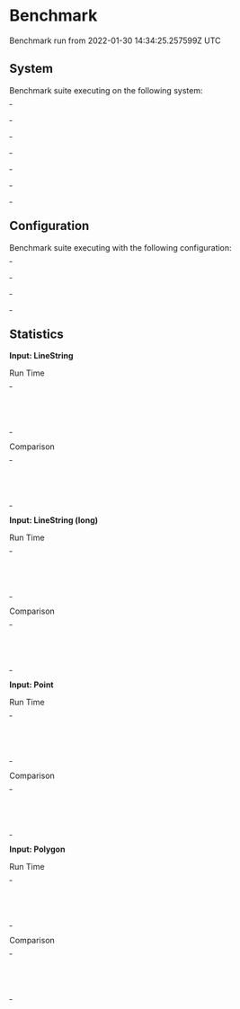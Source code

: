 
# Benchmark

Benchmark run from 2022-01-30 14:34:25.257599Z UTC

## System

Benchmark suite executing on the following system:

<table style="width: 1%">
  <tr>
    <th style="width: 1%; white-space: nowrap">Operating System</th>
    <td>macOS</td>
  </tr><tr>
    <th style="white-space: nowrap">CPU Information</th>
    <td style="white-space: nowrap">Apple M1</td>
  </tr><tr>
    <th style="white-space: nowrap">Number of Available Cores</th>
    <td style="white-space: nowrap">8</td>
  </tr><tr>
    <th style="white-space: nowrap">Available Memory</th>
    <td style="white-space: nowrap">16 GB</td>
  </tr><tr>
    <th style="white-space: nowrap">Elixir Version</th>
    <td style="white-space: nowrap">1.13.1</td>
  </tr><tr>
    <th style="white-space: nowrap">Erlang Version</th>
    <td style="white-space: nowrap">24.1</td>
  </tr>
</table>

## Configuration

Benchmark suite executing with the following configuration:

<table style="width: 1%">
  <tr>
    <th style="width: 1%">:time</th>
    <td style="white-space: nowrap">10 s</td>
  </tr><tr>
    <th>:parallel</th>
    <td style="white-space: nowrap">1</td>
  </tr><tr>
    <th>:warmup</th>
    <td style="white-space: nowrap">2 s</td>
  </tr>
</table>

## Statistics




__Input: LineString__

Run Time

<table style="width: 1%">
  <tr>
    <th>Name</th>
    <th style="text-align: right">IPS</th>
    <th style="text-align: right">Average</th>
    <th style="text-align: right">Devitation</th>
    <th style="text-align: right">Median</th>
    <th style="text-align: right">99th&nbsp;%</th>
  </tr>

  <tr>
    <td style="white-space: nowrap">geo</td>
    <td style="white-space: nowrap; text-align: right">777.02 K</td>
    <td style="white-space: nowrap; text-align: right">1.29 &micro;s</td>
    <td style="white-space: nowrap; text-align: right">&plusmn;1762.34%</td>
    <td style="white-space: nowrap; text-align: right">1 &micro;s</td>
    <td style="white-space: nowrap; text-align: right">2 &micro;s</td>
  </tr>

  <tr>
    <td style="white-space: nowrap">geometry</td>
    <td style="white-space: nowrap; text-align: right">256.43 K</td>
    <td style="white-space: nowrap; text-align: right">3.90 &micro;s</td>
    <td style="white-space: nowrap; text-align: right">&plusmn;509.52%</td>
    <td style="white-space: nowrap; text-align: right">3 &micro;s</td>
    <td style="white-space: nowrap; text-align: right">7 &micro;s</td>
  </tr>

</table>


Comparison

<table style="width: 1%">
  <tr>
    <th>Name</th>
    <th style="text-align: right">IPS</th>
    <th style="text-align: right">Slower</th>
  <tr>
    <td style="white-space: nowrap">geo</td>
    <td style="white-space: nowrap;text-align: right">777.02 K</td>
    <td>&nbsp;</td>
  </tr>

  <tr>
    <td style="white-space: nowrap">geometry</td>
    <td style="white-space: nowrap; text-align: right">256.43 K</td>
    <td style="white-space: nowrap; text-align: right">3.03x</td>
  </tr>

</table>




__Input: LineString (long)__

Run Time

<table style="width: 1%">
  <tr>
    <th>Name</th>
    <th style="text-align: right">IPS</th>
    <th style="text-align: right">Average</th>
    <th style="text-align: right">Devitation</th>
    <th style="text-align: right">Median</th>
    <th style="text-align: right">99th&nbsp;%</th>
  </tr>

  <tr>
    <td style="white-space: nowrap">geo</td>
    <td style="white-space: nowrap; text-align: right">4.50 K</td>
    <td style="white-space: nowrap; text-align: right">221.99 &micro;s</td>
    <td style="white-space: nowrap; text-align: right">&plusmn;3.90%</td>
    <td style="white-space: nowrap; text-align: right">227 &micro;s</td>
    <td style="white-space: nowrap; text-align: right">244 &micro;s</td>
  </tr>

  <tr>
    <td style="white-space: nowrap">geometry</td>
    <td style="white-space: nowrap; text-align: right">1.21 K</td>
    <td style="white-space: nowrap; text-align: right">826.10 &micro;s</td>
    <td style="white-space: nowrap; text-align: right">&plusmn;3.22%</td>
    <td style="white-space: nowrap; text-align: right">819 &micro;s</td>
    <td style="white-space: nowrap; text-align: right">915 &micro;s</td>
  </tr>

</table>


Comparison

<table style="width: 1%">
  <tr>
    <th>Name</th>
    <th style="text-align: right">IPS</th>
    <th style="text-align: right">Slower</th>
  <tr>
    <td style="white-space: nowrap">geo</td>
    <td style="white-space: nowrap;text-align: right">4.50 K</td>
    <td>&nbsp;</td>
  </tr>

  <tr>
    <td style="white-space: nowrap">geometry</td>
    <td style="white-space: nowrap; text-align: right">1.21 K</td>
    <td style="white-space: nowrap; text-align: right">3.72x</td>
  </tr>

</table>




__Input: Point__

Run Time

<table style="width: 1%">
  <tr>
    <th>Name</th>
    <th style="text-align: right">IPS</th>
    <th style="text-align: right">Average</th>
    <th style="text-align: right">Devitation</th>
    <th style="text-align: right">Median</th>
    <th style="text-align: right">99th&nbsp;%</th>
  </tr>

  <tr>
    <td style="white-space: nowrap">geo</td>
    <td style="white-space: nowrap; text-align: right">1.57 M</td>
    <td style="white-space: nowrap; text-align: right">0.64 &micro;s</td>
    <td style="white-space: nowrap; text-align: right">&plusmn;3554.57%</td>
    <td style="white-space: nowrap; text-align: right">1 &micro;s</td>
    <td style="white-space: nowrap; text-align: right">1 &micro;s</td>
  </tr>

  <tr>
    <td style="white-space: nowrap">geometry</td>
    <td style="white-space: nowrap; text-align: right">0.79 M</td>
    <td style="white-space: nowrap; text-align: right">1.26 &micro;s</td>
    <td style="white-space: nowrap; text-align: right">&plusmn;1533.00%</td>
    <td style="white-space: nowrap; text-align: right">1 &micro;s</td>
    <td style="white-space: nowrap; text-align: right">4 &micro;s</td>
  </tr>

</table>


Comparison

<table style="width: 1%">
  <tr>
    <th>Name</th>
    <th style="text-align: right">IPS</th>
    <th style="text-align: right">Slower</th>
  <tr>
    <td style="white-space: nowrap">geo</td>
    <td style="white-space: nowrap;text-align: right">1.57 M</td>
    <td>&nbsp;</td>
  </tr>

  <tr>
    <td style="white-space: nowrap">geometry</td>
    <td style="white-space: nowrap; text-align: right">0.79 M</td>
    <td style="white-space: nowrap; text-align: right">1.98x</td>
  </tr>

</table>




__Input: Polygon__

Run Time

<table style="width: 1%">
  <tr>
    <th>Name</th>
    <th style="text-align: right">IPS</th>
    <th style="text-align: right">Average</th>
    <th style="text-align: right">Devitation</th>
    <th style="text-align: right">Median</th>
    <th style="text-align: right">99th&nbsp;%</th>
  </tr>

  <tr>
    <td style="white-space: nowrap">geo</td>
    <td style="white-space: nowrap; text-align: right">314.55 K</td>
    <td style="white-space: nowrap; text-align: right">3.18 &micro;s</td>
    <td style="white-space: nowrap; text-align: right">&plusmn;524.46%</td>
    <td style="white-space: nowrap; text-align: right">3 &micro;s</td>
    <td style="white-space: nowrap; text-align: right">7 &micro;s</td>
  </tr>

  <tr>
    <td style="white-space: nowrap">geometry</td>
    <td style="white-space: nowrap; text-align: right">96.87 K</td>
    <td style="white-space: nowrap; text-align: right">10.32 &micro;s</td>
    <td style="white-space: nowrap; text-align: right">&plusmn;136.39%</td>
    <td style="white-space: nowrap; text-align: right">9 &micro;s</td>
    <td style="white-space: nowrap; text-align: right">32 &micro;s</td>
  </tr>

</table>


Comparison

<table style="width: 1%">
  <tr>
    <th>Name</th>
    <th style="text-align: right">IPS</th>
    <th style="text-align: right">Slower</th>
  <tr>
    <td style="white-space: nowrap">geo</td>
    <td style="white-space: nowrap;text-align: right">314.55 K</td>
    <td>&nbsp;</td>
  </tr>

  <tr>
    <td style="white-space: nowrap">geometry</td>
    <td style="white-space: nowrap; text-align: right">96.87 K</td>
    <td style="white-space: nowrap; text-align: right">3.25x</td>
  </tr>

</table>



